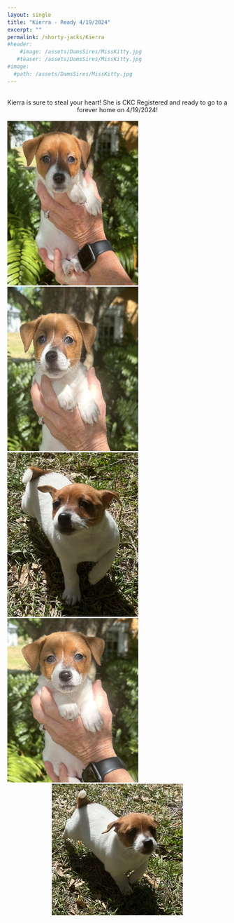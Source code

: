```yaml
---
layout: single
title: "Kierra - Ready 4/19/2024"
excerpt: ""
permalink: /shorty-jacks/Kierra
#header: 
    #image: /assets/DamsSires/MissKitty.jpg
   #teaser: /assets/DamsSires/MissKitty.jpg
#image:
  #path: /assets/DamsSires/MissKitty.jpg
--- 
```

 <br>
 <center>Kierra is sure to steal your heart!
 She is CKC Registered and ready to go to a forever home on 4/19/2024!</center>
<br>
 <img src="/assets/Litter1/Kierra 1.jpg" alt="Ace1" style="width:300px;height:375px;">
 <img src="/assets/Litter1/Kierra 2.jpg" alt="Ace1" style="width:300px;height:375px;">
 <img src="/assets/Litter1/Kierra 5.jpg" alt="Ace1" style="width:300px;height:375px;">
 <img src="/assets/Litter1/Kierra 3.jpg" alt="Ace1" style="width:300px;height:375px;">
 <center> <img src="/assets/Litter1/Kierra 4.jpg" alt="Ace1" style="width:300px;height:300px;"></center>
